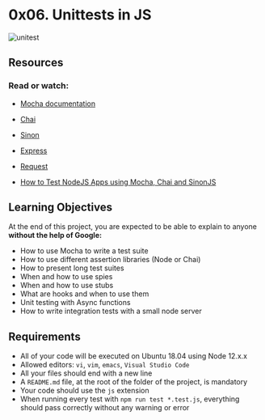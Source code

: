 # 0x06. Unittests in JS
![unitest](https://camo.githubusercontent.com/06ec4f6b9ac7b7aef2ffdb4c865cad5946f2cb6b1198cd2733cb874b08602758/68747470733a2f2f737461746963312e736d617274626561722e636f2f63726f737362726f7773657274657374696e672f6d656469612f626c6f672f6362742d626c6f672d6a6176617363726970742d6672616d65776f726b732d332e706e67)
## Resources
### Read or watch:

+ [Mocha documentation](https://mochajs.org/)

+ [Chai](https://www.chaijs.com/api/)

+ [Sinon](https://sinonjs.org/releases/v7.5.0/)

+ [Express](https://expressjs.com/en/guide/routing.html)

+ [Request](https://www.npmjs.com/package/request)

+ [How to Test NodeJS Apps using Mocha, Chai and SinonJS](https://www.digitalocean.com/community/tutorials/how-to-test-nodejs-apps-using-mocha-chai-and-sinonjs)

## Learning Objectives
At the end of this project, you are expected to be able to explain to anyone **without the help of Google:**

+ How to use Mocha to write a test suite
+ How to use different assertion libraries (Node or Chai)
+ How to present long test suites
+ When and how to use spies
+ When and how to use stubs
+ What are hooks and when to use them
+ Unit testing with Async functions
+ How to write integration tests with a small node server

## Requirements
+ All of your code will be executed on Ubuntu 18.04 using Node 12.x.x
+ Allowed editors: `vi`, `vim`, `emacs`, `Visual Studio Code`
+ All your files should end with a new line
+ A `README.md` file, at the root of the folder of the project, is mandatory
+ Your code should use the `js` extension
+ When running every test with `npm run test *.test.js`, everything should pass correctly without any warning or error

